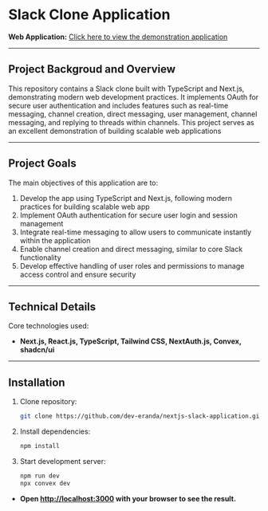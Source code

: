 # Slack Clone Application

**Web Application:** [Click here to view the demonstration application](https://nextjs-slack-application.vercel.app/)  
<hr />

## Project Backgroud and Overview
This repository contains a Slack clone built with TypeScript and Next.js, demonstrating modern web development practices. It implements OAuth for secure user authentication and includes features such as real-time messaging, channel creation, direct messaging, user management, channel messaging, and replying to threads within channels. This project serves as an excellent demonstration of building scalable web applications
<hr />

## Project Goals
The main objectives of this application are to:

1. Develop the app using TypeScript and Next.js, following modern practices for building scalable web app
2. Implement OAuth authentication for secure user login and session management
3. Integrate real-time messaging to allow users to communicate instantly within the application
4. Enable channel creation and direct messaging, similar to core Slack functionality
5. Develop effective handling of user roles and permissions to manage access control and ensure security
<hr />

## Technical Details
Core technologies used: 

- **Next.js, React.js, TypeScript, Tailwind CSS, NextAuth.js, Convex, shadcn/ui**
<hr />

## Installation
1. Clone repository:
   ```sh
   git clone https://github.com/dev-eranda/nextjs-slack-application.git

2. Install dependencies:
   ```sh
   npm install

3. Start development server:
   ```sh
   npm run dev
   npx convex dev

  - **Open [http://localhost:3000](http://localhost:3000) with your browser to see the result.**
